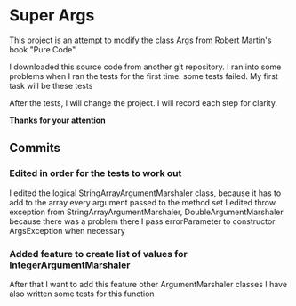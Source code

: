 # Super Args

This project is an attempt to modify the class Args from Robert Martin's book "Pure Code".

I downloaded this source code from another git repository.
I ran into some problems when I ran the tests for the first time: some tests failed. 
My first task will be these tests

After the tests, I will change the project. I will record each step for clarity.

**Thanks for your attention**

## Commits

### Edited in order for the tests to work out

I edited the logical StringArrayArgumentMarshaler class, because it has to add to the array every argument passed to the method set
I edited throw exception from StringArrayArgumentMarshaler, DoubleArgumentMarshaler because there was a problem there
I pass errorParameter to constructor ArgsException when necessary

### Added feature to create list of values for IntegerArgumentMarshaler
After that I want to add this feature other ArgumentMarshaler classes
I have also written some tests for this function
